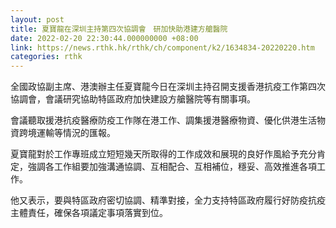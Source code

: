```yaml
---
layout: post
title: 夏寶龍在深圳主持第四次協調會　研加快助港建方艙醫院
date: 2022-02-20 22:30:44.000000000 +08:00
link: https://news.rthk.hk/rthk/ch/component/k2/1634834-20220220.htm
categories: rthk
---
```


全國政協副主席、港澳辦主任夏寶龍今日在深圳主持召開支援香港抗疫工作第四次協調會，會議研究協助特區政府加快建設方艙醫院等有關事項。

會議聽取援港抗疫醫療防疫工作隊在港工作、調集援港醫療物資、優化供港生活物資跨境運輸等情況的匯報。

夏寶龍對於工作專班成立短短幾天所取得的工作成效和展現的良好作風給予充分肯定，強調各工作組要加強溝通協調、互相配合、互相補位，穩妥、高效推進各項工作。

他又表示，要與特區政府密切協調、精準對接，全力支持特區政府履行好防疫抗疫主體責任，確保各項議定事項落實到位。
